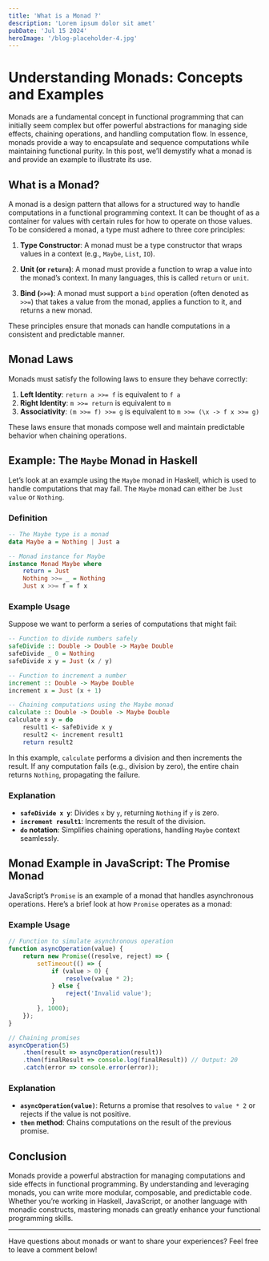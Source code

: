 ```yaml
---
title: 'What is a Monad ?'
description: 'Lorem ipsum dolor sit amet'
pubDate: 'Jul 15 2024'
heroImage: '/blog-placeholder-4.jpg'
---
```



# Understanding Monads: Concepts and Examples

Monads are a fundamental concept in functional programming that can initially seem complex but offer powerful abstractions for managing side effects, chaining operations, and handling computation flow. In essence, monads provide a way to encapsulate and sequence computations while maintaining functional purity. In this post, we’ll demystify what a monad is and provide an example to illustrate its use.

## What is a Monad?

A monad is a design pattern that allows for a structured way to handle computations in a functional programming context. It can be thought of as a container for values with certain rules for how to operate on those values. To be considered a monad, a type must adhere to three core principles:

1. **Type Constructor**: A monad must be a type constructor that wraps values in a context (e.g., `Maybe`, `List`, `IO`).

2. **Unit (or `return`)**: A monad must provide a function to wrap a value into the monad’s context. In many languages, this is called `return` or `unit`.

3. **Bind (`>>=`)**: A monad must support a `bind` operation (often denoted as `>>=`) that takes a value from the monad, applies a function to it, and returns a new monad.

These principles ensure that monads can handle computations in a consistent and predictable manner.

## Monad Laws

Monads must satisfy the following laws to ensure they behave correctly:

1. **Left Identity**: `return a >>= f` is equivalent to `f a`
2. **Right Identity**: `m >>= return` is equivalent to `m`
3. **Associativity**: `(m >>= f) >>= g` is equivalent to `m >>= (\x -> f x >>= g)`

These laws ensure that monads compose well and maintain predictable behavior when chaining operations.

## Example: The `Maybe` Monad in Haskell

Let’s look at an example using the `Maybe` monad in Haskell, which is used to handle computations that may fail. The `Maybe` monad can either be `Just value` or `Nothing`.

### Definition

```haskell
-- The Maybe type is a monad
data Maybe a = Nothing | Just a

-- Monad instance for Maybe
instance Monad Maybe where
    return = Just
    Nothing >>= _ = Nothing
    Just x >>= f = f x
```

### Example Usage

Suppose we want to perform a series of computations that might fail:

```haskell
-- Function to divide numbers safely
safeDivide :: Double -> Double -> Maybe Double
safeDivide _ 0 = Nothing
safeDivide x y = Just (x / y)

-- Function to increment a number
increment :: Double -> Maybe Double
increment x = Just (x + 1)

-- Chaining computations using the Maybe monad
calculate :: Double -> Double -> Maybe Double
calculate x y = do
    result1 <- safeDivide x y
    result2 <- increment result1
    return result2
```

In this example, `calculate` performs a division and then increments the result. If any computation fails (e.g., division by zero), the entire chain returns `Nothing`, propagating the failure.

### Explanation

- **`safeDivide x y`**: Divides `x` by `y`, returning `Nothing` if `y` is zero.
- **`increment result1`**: Increments the result of the division.
- **`do` notation**: Simplifies chaining operations, handling `Maybe` context seamlessly.

## Monad Example in JavaScript: The Promise Monad

JavaScript’s `Promise` is an example of a monad that handles asynchronous operations. Here’s a brief look at how `Promise` operates as a monad:

### Example Usage

```javascript
// Function to simulate asynchronous operation
function asyncOperation(value) {
    return new Promise((resolve, reject) => {
        setTimeout(() => {
            if (value > 0) {
                resolve(value * 2);
            } else {
                reject('Invalid value');
            }
        }, 1000);
    });
}

// Chaining promises
asyncOperation(5)
    .then(result => asyncOperation(result))
    .then(finalResult => console.log(finalResult)) // Output: 20
    .catch(error => console.error(error));
```

### Explanation

- **`asyncOperation(value)`**: Returns a promise that resolves to `value * 2` or rejects if the value is not positive.
- **`then` method**: Chains computations on the result of the previous promise.

## Conclusion

Monads provide a powerful abstraction for managing computations and side effects in functional programming. By understanding and leveraging monads, you can write more modular, composable, and predictable code. Whether you’re working in Haskell, JavaScript, or another language with monadic constructs, mastering monads can greatly enhance your functional programming skills.

---

Have questions about monads or want to share your experiences? Feel free to leave a comment below!

